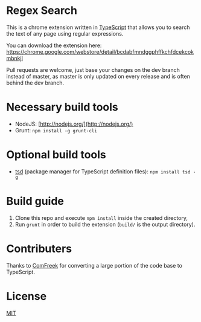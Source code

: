 Regex Search
===============

This is a chrome extension written in [TypeScript](http://www.typescriptlang.org/) that allows you to search the text of any page using regular expressions.

You can download the extension here: https://chrome.google.com/webstore/detail/bcdabfmndggphffkchfdcekcokmbnkjl

Pull requests are welcome, just base your changes on the dev branch instead of master, as master is only updated on every release and is often behind the dev branch.

Necessary build tools
======================
- NodeJS: [http://nodejs.org/](http://nodejs.org/)
- Grunt:
```npm install -g grunt-cli```

Optional build tools
======================
- [tsd](https://npmjs.org/package/tsd) (package manager for TypeScript definition files): ```npm install tsd -g```

Build guide
============
1. Clone this repo and execute ```npm install``` inside the created directory,
2. Run ```grunt``` in order to build the extension (```build/``` is the output directory).

Contributers
============

Thanks to [ComFreek](https://github.com/ComFreek) for converting a large portion of the code base to TypeScript.

License
=======

[MIT](https://github.com/gsingh93/regex-search/blob/master/LICENSE.txt)

